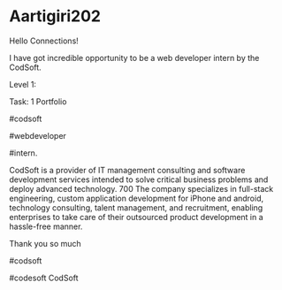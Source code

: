 # Aartigiri202
Hello Connections!

I have got incredible opportunity to be a web developer intern by the CodSoft.

Level 1:

Task: 1 Portfolio

#codsoft

#webdeveloper

#intern.

CodSoft is a provider of IT management consulting and software development services intended to solve critical business problems and deploy advanced technology. 700 The company specializes in full-stack engineering, custom application development for iPhone and android, technology consulting, talent management, and recruitment, enabling enterprises to take care of their outsourced product development in a hassle-free manner.

Thank you so much

#codsoft

#codesoft CodSoft
